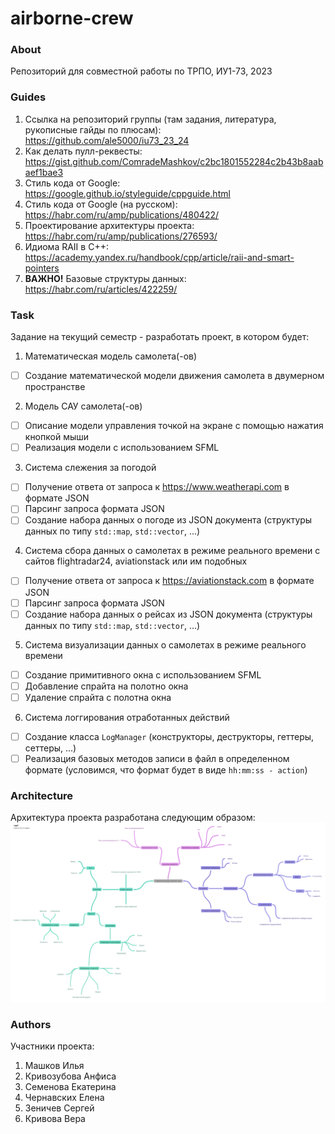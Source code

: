 # airborne-crew

### About
Репозиторий для совместной работы по ТРПО, ИУ1-73, 2023

### Guides
1. Ссылка на репозиторий группы (там задания, литература, рукописные гайды по плюсам): https://github.com/ale5000/iu73_23_24 
2. Как делать пулл-реквесты: https://gist.github.com/ComradeMashkov/c2bc1801552284c2b43b8aabaef1bae3
3. Стиль кода от Google: https://google.github.io/styleguide/cppguide.html
4. Стиль кода от Google (на русском): https://habr.com/ru/amp/publications/480422/
5. Проектирование архитектуры проекта: https://habr.com/ru/amp/publications/276593/
6. Идиома RAII в C++: https://academy.yandex.ru/handbook/cpp/article/raii-and-smart-pointers
7. **ВАЖНО!** Базовые структуры данных: https://habr.com/ru/articles/422259/

### Task
Задание на текущий семестр - разработать проект, в котором будет:
1. Математическая модель самолета(-ов)

- [ ] Создание математической модели движения самолета в двумерном пространстве

2. Модель САУ самолета(-ов)

- [ ] Описание модели управления точкой на экране с помощью нажатия кнопкой мыши 
- [ ] Реализация модели с использованием SFML

3. Система слежения за погодой
   
- [ ] Получение ответа от запроса к https://www.weatherapi.com в формате JSON
- [ ] Парсинг запроса формата JSON
- [ ] Создание набора данных о погоде из JSON документа (структуры данных по типу `std::map`, `std::vector`, ...)
  
4. Система сбора данных о самолетах в режиме реального времени с сайтов flightradar24, aviationstack или им подобных

- [ ] Получение ответа от запроса к https://aviationstack.com в формате JSON
- [ ] Парсинг запроса формата JSON
- [ ] Создание набора данных о рейсах из JSON документа (структуры данных по типу `std::map`, `std::vector`, ...)
  
5. Система визуализации данных о самолетах в режиме реального времени

- [ ] Создание примитивного окна с использованием SFML
- [ ] Добавление спрайта на полотно окна
- [ ] Удаление спрайта с полотна окна
   
6. Система логгирования отработанных действий

- [ ] Создание класса `LogManager` (конструкторы, деструкторы, геттеры, сеттеры, ...)
- [ ] Реализация базовых методов записи в файл в определенном формате (условимся, что формат будет в виде `hh:mm:ss - action`)

### Architecture
Архитектура проекта разработана следующим образом:
![img](https://raw.githubusercontent.com/ComradeMashkov/airborne-crew/044e054cd0e6148b2ecf593b5d3ae3306d178ec0/meta/Разработка%20диспетчерского%20окна.png)

### Authors
Участники проекта:
1. Машков Илья
2. Кривозубова Анфиса
3. Семенова Екатерина 
4. Чернавских Елена
5. Зеничев Сергей
6. Кривова Вера

